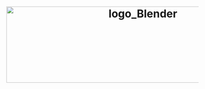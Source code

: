 <h1 align="center"><img  alt="logo_Blender"  width="700" height="200" src="https://user-images.githubusercontent.com/59892368/108612678-aa6fb380-73c9-11eb-8e5c-37e31d7c9256.png"></img> </h1>
